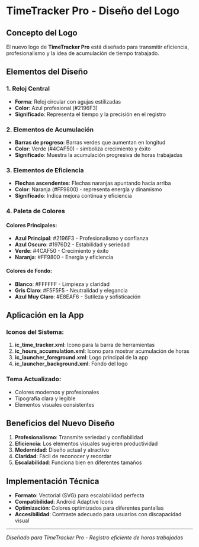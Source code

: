 # TimeTracker Pro - Diseño del Logo

## Concepto del Logo

El nuevo logo de **TimeTracker Pro** está diseñado para transmitir eficiencia, profesionalismo y la idea de acumulación de tiempo trabajado.

## Elementos del Diseño

### 1. Reloj Central
- **Forma**: Reloj circular con agujas estilizadas
- **Color**: Azul profesional (#2196F3)
- **Significado**: Representa el tiempo y la precisión en el registro

### 2. Elementos de Acumulación
- **Barras de progreso**: Barras verdes que aumentan en longitud
- **Color**: Verde (#4CAF50) - simboliza crecimiento y éxito
- **Significado**: Muestra la acumulación progresiva de horas trabajadas

### 3. Elementos de Eficiencia
- **Flechas ascendentes**: Flechas naranjas apuntando hacia arriba
- **Color**: Naranja (#FF9800) - representa energía y dinamismo
- **Significado**: Indica mejora continua y eficiencia

### 4. Paleta de Colores

#### Colores Principales:
- **Azul Principal**: #2196F3 - Profesionalismo y confianza
- **Azul Oscuro**: #1976D2 - Estabilidad y seriedad
- **Verde**: #4CAF50 - Crecimiento y éxito
- **Naranja**: #FF9800 - Energía y eficiencia

#### Colores de Fondo:
- **Blanco**: #FFFFFF - Limpieza y claridad
- **Gris Claro**: #F5F5F5 - Neutralidad y elegancia
- **Azul Muy Claro**: #E8EAF6 - Sutileza y sofisticación

## Aplicación en la App

### Iconos del Sistema:
1. **ic_time_tracker.xml**: Icono para la barra de herramientas
2. **ic_hours_accumulation.xml**: Icono para mostrar acumulación de horas
3. **ic_launcher_foreground.xml**: Logo principal de la app
4. **ic_launcher_background.xml**: Fondo del logo

### Tema Actualizado:
- Colores modernos y profesionales
- Tipografía clara y legible
- Elementos visuales consistentes

## Beneficios del Nuevo Diseño

1. **Profesionalismo**: Transmite seriedad y confiabilidad
2. **Eficiencia**: Los elementos visuales sugieren productividad
3. **Modernidad**: Diseño actual y atractivo
4. **Claridad**: Fácil de reconocer y recordar
5. **Escalabilidad**: Funciona bien en diferentes tamaños

## Implementación Técnica

- **Formato**: Vectorial (SVG) para escalabilidad perfecta
- **Compatibilidad**: Android Adaptive Icons
- **Optimización**: Colores optimizados para diferentes pantallas
- **Accesibilidad**: Contraste adecuado para usuarios con discapacidad visual

---

*Diseñado para TimeTracker Pro - Registro eficiente de horas trabajadas* 